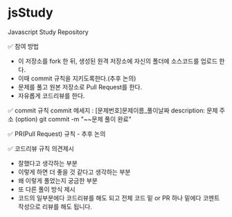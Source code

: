# jsStudy
Javascript Study Repository

✅ 참여 방법
- 이 저장소를 fork 한 뒤, 생성된 원격 저장소에 자신의 폴더에 소스코드를 업로드 한다.
- 이때 commit 규칙을 지키도록한다.(추후 논의)
- 문제를 풀고 원본 저장소로 Pull Request를 한다.
- 자유롭게 코드리뷰를 한다.


✅ commit 규칙
commit 메세지 : [문제번호]문제이름_풀이날짜
description: 문제 주소 (option)
git commit -m "~~문제 풀이 완료"


✅ PR(Pull Request) 규칙 - 추후 논의


✅ 코드리뷰 규칙
 의견제시
  - 잘했다고 생각하는 부분
  - 이렇게 하면 더 좋을 것 같다고 생각하는 부분
  - 왜 이렇게 풀었는지 궁금한 부분
  - 또 다른 풀이 방식 제시
  - 코드의 일부분에다 코드리뷰를 해도 되고 전체 코드 밑 or PR 하나 밑에다 코멘트 작성으로 리뷰를 해도 됩니다.
